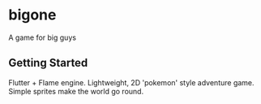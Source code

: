 # bigone

A game for big guys

## Getting Started

Flutter + Flame engine. Lightweight, 2D 'pokemon' style adventure game. Simple sprites make the world go round.

